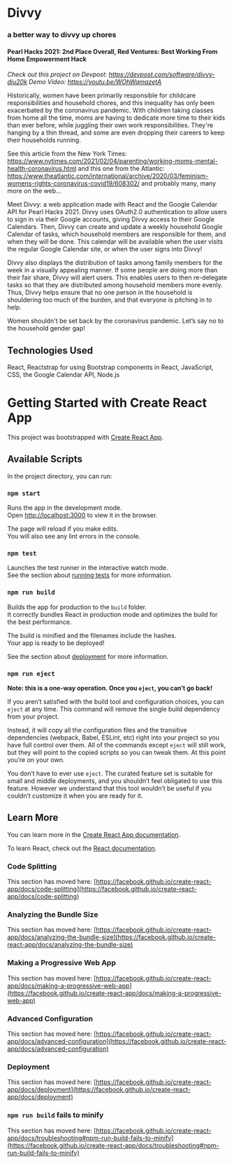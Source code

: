 # Divvy

### a better way to divvy up chores

#### Pearl Hacks 2021: 2nd Place Overall, Red Ventures: Best Working From Home Empowerment Hack

_Check out this project on Devpost: https://devpost.com/software/divvy-diu20k_
_Demo Video: https://youtu.be/WOhWqmazetA_

Historically, women have been primarily responsible for childcare responsibilities and household chores, and this inequality has only been exacerbated by the coronavirus pandemic. With children taking classes from home all the time, moms are having to dedicate more time to their kids than ever before, while juggling their own work responsibilities. They're hanging by a thin thread, and some are even dropping their careers to keep their households running.

See this article from the New York Times: https://www.nytimes.com/2021/02/04/parenting/working-moms-mental-health-coronavirus.html
and this one from the Atlantic: https://www.theatlantic.com/international/archive/2020/03/feminism-womens-rights-coronavirus-covid19/608302/
and probably many, many more on the web...

Meet Divvy: a web application made with React and the Google Calendar API for Pearl Hacks 2021. Divvy uses OAuth2.0 authentication to allow users to sign in via their Google accounts, giving Divvy access to their Google Calendars. Then, Divvy can create and update a weekly household Google Calendar of tasks, which household members are responsible for them, and when they will be done. This calendar will be available when the user visits the regular Google Calendar site, or when the user signs into Divvy!

Divvy also displays the distribution of tasks among family members for the week in a visually appealing manner. If some people are doing more than their fair share, Divvy will alert users. This enables users to then re-delegate tasks so that they are distributed among household members more evenly. Thus, Divvy helps ensure that no one person in the household is shouldering too much of the burden, and that everyone is pitching in to help.

Women shouldn't be set back by the coronavirus pandemic. Let’s say no to the household gender gap!

## Technologies Used

React, Reactstrap for using Bootstrap components in React, JavaScript, CSS, the Google Calendar API, Node.js

# Getting Started with Create React App

This project was bootstrapped with [Create React App](https://github.com/facebook/create-react-app).

## Available Scripts

In the project directory, you can run:

### `npm start`

Runs the app in the development mode.\
Open [http://localhost:3000](http://localhost:3000) to view it in the browser.

The page will reload if you make edits.\
You will also see any lint errors in the console.

### `npm test`

Launches the test runner in the interactive watch mode.\
See the section about [running tests](https://facebook.github.io/create-react-app/docs/running-tests) for more information.

### `npm run build`

Builds the app for production to the `build` folder.\
It correctly bundles React in production mode and optimizes the build for the best performance.

The build is minified and the filenames include the hashes.\
Your app is ready to be deployed!

See the section about [deployment](https://facebook.github.io/create-react-app/docs/deployment) for more information.

### `npm run eject`

**Note: this is a one-way operation. Once you `eject`, you can’t go back!**

If you aren’t satisfied with the build tool and configuration choices, you can `eject` at any time. This command will remove the single build dependency from your project.

Instead, it will copy all the configuration files and the transitive dependencies (webpack, Babel, ESLint, etc) right into your project so you have full control over them. All of the commands except `eject` will still work, but they will point to the copied scripts so you can tweak them. At this point you’re on your own.

You don’t have to ever use `eject`. The curated feature set is suitable for small and middle deployments, and you shouldn’t feel obligated to use this feature. However we understand that this tool wouldn’t be useful if you couldn’t customize it when you are ready for it.

## Learn More

You can learn more in the [Create React App documentation](https://facebook.github.io/create-react-app/docs/getting-started).

To learn React, check out the [React documentation](https://reactjs.org/).

### Code Splitting

This section has moved here: [https://facebook.github.io/create-react-app/docs/code-splitting](https://facebook.github.io/create-react-app/docs/code-splitting)

### Analyzing the Bundle Size

This section has moved here: [https://facebook.github.io/create-react-app/docs/analyzing-the-bundle-size](https://facebook.github.io/create-react-app/docs/analyzing-the-bundle-size)

### Making a Progressive Web App

This section has moved here: [https://facebook.github.io/create-react-app/docs/making-a-progressive-web-app](https://facebook.github.io/create-react-app/docs/making-a-progressive-web-app)

### Advanced Configuration

This section has moved here: [https://facebook.github.io/create-react-app/docs/advanced-configuration](https://facebook.github.io/create-react-app/docs/advanced-configuration)

### Deployment

This section has moved here: [https://facebook.github.io/create-react-app/docs/deployment](https://facebook.github.io/create-react-app/docs/deployment)

### `npm run build` fails to minify

This section has moved here: [https://facebook.github.io/create-react-app/docs/troubleshooting#npm-run-build-fails-to-minify](https://facebook.github.io/create-react-app/docs/troubleshooting#npm-run-build-fails-to-minify)
